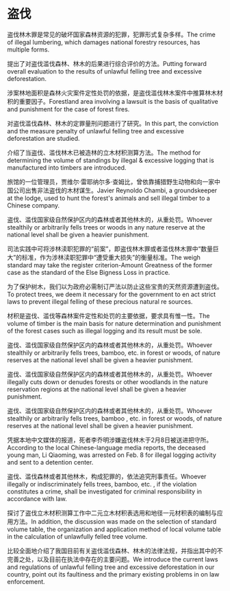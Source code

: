 # 盗伐

<p><span class="chinese">盗伐林木罪是常见的破坏国家森林资源的犯罪，犯罪形式复杂多样。</span><span class="english">The crime of illegal lumbering, which damages national forestry resources, has multiple forms.</span></p>

<p><span class="chinese">提出了对盗伐滥伐森林、林木的后果进行综合评价的方法。</span><span class="english">Putting forward overall evaluation to the results of unlawful felling tree and excessive deforestation.</span></p>

<p><span class="chinese">涉案林地面积是森林火灾案件定性处罚的依据，是盗伐滥伐林木案件中推算林木材积的重要因子。</span><span class="english">Forestland area involving a lawsuit is the basis of qualitative and punishment for the case of forest fires.</span></p>

<p><span class="chinese">对盗伐滥伐森林、林木的定罪量刑问题进行了研究。</span><span class="english">In this part, the conviction and the measure penalty of unlawful felling tree and excessive deforestation are studied.</span></p>

<p><span class="chinese">介绍了当盗伐、滥伐林木已被造林的立木材积测算方法。</span><span class="english">The method for determining the volume of standings by illegal & excessive logging that is manufactured into timbers are introduced.</span></p>

<p><span class="chinese">旅馆的一位管理员，贾维尔·雷耶纳尔多·查姆比，曾依靠捕猎野生动物和向一家中国公司出售非法盗伐的木材谋生。</span><span class="english">Javier Reynoldo Chambi, a groundskeeper at the lodge, used to hunt the forest's animals and sell illegal timber to a Chinese company.</span></p>

<p><span class="chinese">盗伐、滥伐国家级自然保护区内的森林或者其他林木的，从重处罚。</span><span class="english">Whoever stealthily or arbitrarily fells trees or woods in any nature reserve at the national level shall be given a heavier punishment.</span></p>

<p><span class="chinese">司法实践中可将涉林渎职犯罪的“前案”，即盗伐林木罪或者滥伐林木罪中“数量巨大”的标准，作为涉林渎职犯罪中“遭受重大损失”的衡量标准。</span><span class="english">The weigh standard may take the register criterion-Amount Greatness of the former case as the standard of the Else Bigness Loss in practice.</span></p>

<p><span class="chinese">为了保护树木，我们以为政府必需制订严法以防止这些宝贵的天然资源遭到盗伐。</span><span class="english">To protect trees, we deem it necessary for the government to en act strict laws to prevent illegal felling of these precious natural re sources.</span></p>

<p><span class="chinese">材积是盗伐、滥伐等森林案件定性和处罚的主要依据，要求具有惟一性。</span><span class="english">The volume of timber is the main basis for nature determination and punishment of the forest cases such as illegal logging and its result must be sole.</span></p>

<p><span class="chinese">盗伐、滥伐国家级自然保护区内的森林或者其他林木的，从重处罚。</span><span class="english">Whoever stealthily or arbitrarily fells trees, bamboo, etc. in forest or woods, of nature reserves at the national level shall be given a heavier punishment.</span></p>

<p><span class="chinese">盗伐、滥伐国家级自然保护区内的森林或者其他林木的，从重处罚。</span><span class="english">Whoever illegally cuts down or denudes forests or other woodlands in the nature reservation regions at the national level shall be given a heavier punishment.</span></p>

<p><span class="chinese">盗伐、滥伐国家级自然保护区内的森林或者其他林木的，从重处罚。</span><span class="english">Whoever stealthily or arbitrarily fells trees, bamboo , etc. in forest or woods, of nature reserves at the national level shall be given a heavier punishment.</span></p>

<p><span class="chinese">凭据本地中文媒体的报道，死者李乔明涉嫌盗伐林木于2月8日被送进把守所。</span><span class="english">According to the local Chinese-language media reports, the deceased young man, Li Qiaoming, was arrested on Feb. 8 for illegal logging activity and sent to a detention center.</span></p>

<p><span class="chinese">盗伐、滥伐森林或者其他林木，构成犯罪的，依法追究刑事责任。</span><span class="english">Whoever illegally or indiscriminately fells trees, bamboo, etc. , if the violation constitutes a crime, shall be investigated for criminal responsibility in accordance with law.</span></p>

<p><span class="chinese">探讨了盗伐立木材积测算工作中二元立木材积表选用和地径一元材积表的编制与应用方法。</span><span class="english">In addition, the discussion was made on the selection of standard volume table, the organization and application method of local volume table in the calculation of unlawfully felled tree volume.</span></p>

<p><span class="chinese">比较全面地介绍了我国目前有关盗伐滥伐森林、林木的法律法规，并指出其中的不完善之处，以及目前在执法中存在的主要问题。</span><span class="english">We introduce the current laws and regulations of unlawful felling tree and excessive deforestation in our country, point out its faultiness and the primary existing problems in on law enforcement.</span></p>

